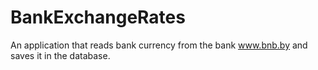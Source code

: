 # BankExchangeRates

An application that reads bank currency from the bank www.bnb.by and saves it in the database.
